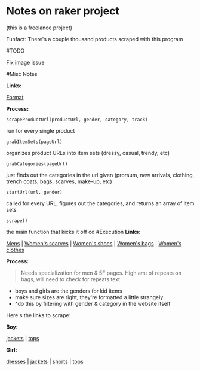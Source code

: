 Notes on raker project
======================

(this is a freelance project)

Funfact: There's a couple thousand products scraped with this program

#TODO

Fix image issue

#Misc Notes

**Links:**

[Format](https://docs.google.com/document/d/10cGMGMSijke0lIZUNIiIQu6_MwH8ktVJNlx6h_p-1wU/edit?usp=sharing)

**Process:**

	scrapeProductUrl(productUrl, gender, category, track)

run for every single product

	grabItemSets(pageUrl)

organizes product URLs into item sets (dressy, casual, trendy, etc)

	grabCategories(pageUrl)

just finds out the categories in the url given (prorsum, new arrivals, clothing, trench coats, bags, scarves, make-up, etc)

	startUrl(url, gender)

called for every URL, figures out the categories, and returns an array of item sets

	scrape()

the main function that kicks it off
cd 
#Execution
**Links:**

[Mens](http://www.bergdorfgoodman.com/Mens-Store/cat202802/c.cat?siloId=cat202802&navid=topNavMens) | 
[Women's scarves](http://www.bergdorfgoodman.com/Categories/Scarves/cat408112_cat408110_cat408107/c.cat) | 
[Women's shoes](http://www.bergdorfgoodman.com/Shoe-Salon/cat200648/c.cat?siloId=cat200648&navid=topNavShoeSalon) | 
[Women's bags](http://www.bergdorfgoodman.com/Handbags/cat257221/c.cat?siloId=cat257221&navid=topNavHandbags) | 
[Women's clothes](http://www.bergdorfgoodman.com/5F-Contemporary/5F-Apparel/Shop-All-5F/cat441205_cat232503_cat230300/c.cat)


**Process:**

>Needs specialization for men & 5F pages. High amt of repeats on bags, will need to check for repeats text

* boys and girls are the genders for kid items
* make sure sizes are right, they're formatted a little strangely
* ^do this by filtering with gender & category in the website itself

Here's the links to scrape:

**Boy:**

[jackets](http://www.bergdorfgoodman.com/Kids/Boys/cat413109_cat000006_cat000000/c.cat?fromDrawer=true#endecaDrivenSiloRefinements=fromDrawer%3Dtrue&userConstrainedResults=true&refinements=4294924778,&page=1&pageSize=120&sort=PCS_SORT&definitionPath=/nm/commerce/pagedef/template/EndecaDriven&allStoresInput=false&onlineOnly=) | [tops](http://www.bergdorfgoodman.com/Kids/Boys/cat413109_cat000006_cat000000/c.cat?fromDrawer=true#endecaDrivenSiloRefinements=fromDrawer%3Dtrue&userConstrainedResults=true&refinements=4294924777,&page=1&pageSize=120&sort=PCS_SORT&definitionPath=/nm/commerce/pagedef/template/EndecaDriven&allStoresInput=false&onlineOnly=)

**Girl:**

[dresses](http://www.bergdorfgoodman.com/Kids/Girls/cat356400_cat000006_cat000000/c.cat#userConstrainedResults=true&refinements=4294924774,&page=1&pageSize=120&sort=PCS_SORT&definitionPath=/nm/commerce/pagedef/template/EndecaDriven&allStoresInput=false&onlineOnly=) | [jackets](http://www.bergdorfgoodman.com/Kids/Girls/cat356400_cat000006_cat000000/c.cat#userConstrainedResults=true&refinements=4294924778,&page=1&pageSize=120&sort=PCS_SORT&definitionPath=/nm/commerce/pagedef/template/EndecaDriven&allStoresInput=false&onlineOnly=) | [shorts](http://www.bergdorfgoodman.com/Kids/Girls/cat356400_cat000006_cat000000/c.cat#userConstrainedResults=true&refinements=4294924780,&page=1&pageSize=120&sort=PCS_SORT&definitionPath=/nm/commerce/pagedef/template/EndecaDriven&allStoresInput=false&onlineOnly=) | [tops](http://www.bergdorfgoodman.com/Kids/Girls/cat356400_cat000006_cat000000/c.cat#userConstrainedResults=true&refinements=4294924777,&page=1&pageSize=120&sort=PCS_SORT&definitionPath=/nm/commerce/pagedef/template/EndecaDriven&allStoresInput=false&onlineOnly=)
